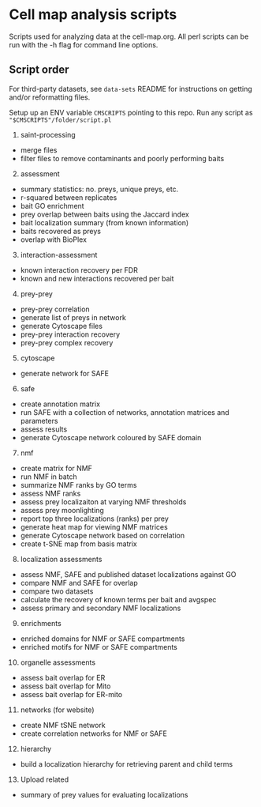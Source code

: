 # Cell map analysis scripts

Scripts used for analyzing data at the cell-map.org. All perl scripts can be run with the -h flag for command line options.

## Script order

For third-party datasets, see `data-sets` README for instructions on getting and/or reformatting files.

Setup up an ENV variable `CMSCRIPTS` pointing to this repo. Run any script as `"$CMSCRIPTS"/folder/script.pl`

1. saint-processing
* merge files
* filter files to remove contaminants and poorly performing baits

2. assessment
* summary statistics: no. preys, unique preys, etc.
* r-squared between replicates
* bait GO enrichment
* prey overlap between baits using the Jaccard index
* bait localization summary (from known information)
* baits recovered as preys
* overlap with BioPlex

3. interaction-assessment
* known interaction recovery per FDR
* known and new interactions recovered per bait

4. prey-prey
* prey-prey correlation
* generate list of preys in network
* generate Cytoscape files
* prey-prey interaction recovery
* prey-prey complex recovery

5. cytoscape
* generate network for SAFE

6. safe
* create annotation matrix
* run SAFE with a collection of networks, annotation matrices and parameters
* assess results
* generate Cytoscape network coloured by SAFE domain

7. nmf
* create matrix for NMF
* run NMF in batch
* summarize NMF ranks by GO terms
* assess NMF ranks
* assess prey localizaiton at varying NMF thresholds
* assess prey moonlighting
* report top three localizations (ranks) per prey
* generate heat map for viewing NMF matrices
* generate Cytoscape network based on correlation
* create t-SNE map from basis matrix

8. localization assessments
* assess NMF, SAFE and published dataset localizations against GO
* compare NMF and SAFE for overlap
* compare two datasets
* calculate the recovery of known terms per bait and avgspec
* assess primary and secondary NMF localizations

9. enrichments
* enriched domains for NMF or SAFE compartments
* enriched motifs for NMF or SAFE compartments

10. organelle assessments
* assess bait overlap for ER
* assess bait overlap for Mito
* assess bait overlap for ER-mito

11. networks (for website)
* create NMF tSNE network
* create correlation networks for NMF or SAFE

12. hierarchy
* build a localization hierarchy for retrieving parent and child terms

13. Upload related
* summary of prey values for evaluating localizations